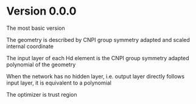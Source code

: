 # Version 0.0.0
The most basic version

The geometry is described by CNPI group symmetry adapted and scaled internal coordinate

The input layer of each Hd element is the CNPI group symmetry adapted polynomial of the geometry

When the network has no hidden layer, i.e. output layer directly follows input layer, it is equivalent to a polynomial

The optimizer is trust region
